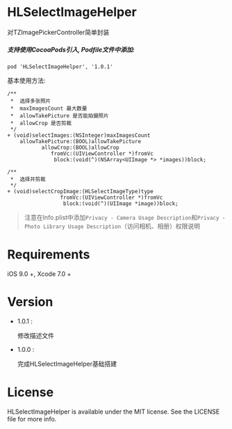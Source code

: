 # HLSelectImageHelper
对TZImagePickerController简单封装

##### 支持使用CocoaPods引入, Podfile文件中添加:

``` objc
pod 'HLSelectImageHelper', '1.0.1'
```

基本使用方法:<p>

``` objc
/**
 *  选择多张照片
 *  maxImagesCount 最大数量
 *  allowTakePicture 是否能拍摄照片
 *  allowCrop 是否剪裁
 */
+ (void)selectImages:(NSInteger)maxImagesCount
    allowTakePicture:(BOOL)allowTakePicture
           allowCrop:(BOOL)allowCrop
              fromVc:(UIViewController *)fromVc
               block:(void(^)(NSArray<UIImage *> *images))block;

/**
 *  选择并剪裁
 */
+ (void)selectCropImage:(HLSelectImageType)type
                 fromVc:(UIViewController *)fromVc
                  block:(void(^)(UIImage *image))block;
```
    
> 注意在Info.plist中添加`Privacy - Camera Usage Description`和`Privacy - Photo Library Usage Description`（访问相机、相册）权限说明

# Requirements

iOS 9.0 +, Xcode 7.0 +

# Version
    
* 1.0.1 :

  修改描述文件
    
* 1.0.0 :

  完成HLSelectImageHelper基础搭建

# License
HLSelectImageHelper is available under the MIT license. See the LICENSE file for more info.
